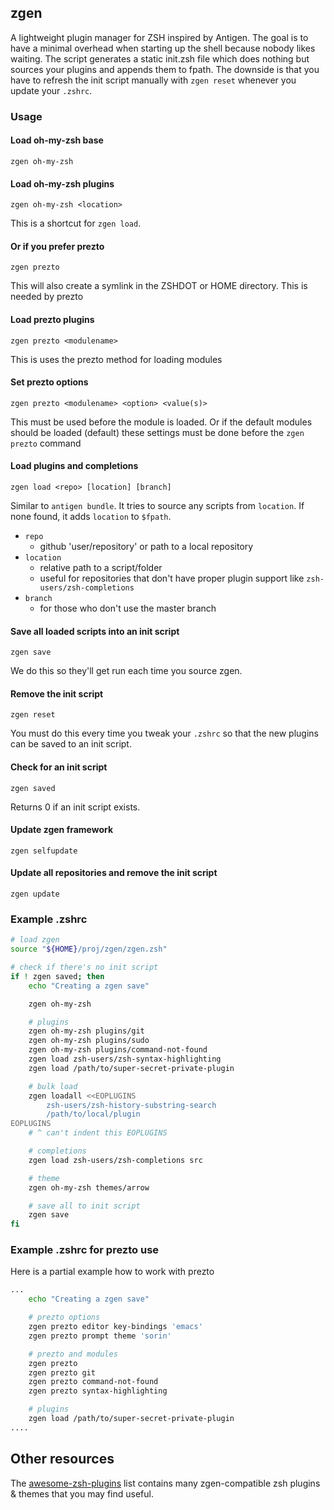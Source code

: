 ## zgen

A lightweight plugin manager for ZSH inspired by Antigen. The goal is to have a minimal overhead when starting up the shell because nobody likes waiting. The script generates a static init.zsh file which does nothing but sources your plugins and appends them to fpath. The downside is that you have to refresh the init script manually with `zgen reset` whenever you update your `.zshrc`.

### Usage

#### Load oh-my-zsh base
    zgen oh-my-zsh

#### Load oh-my-zsh plugins
    zgen oh-my-zsh <location>
This is a shortcut for `zgen load`.

#### Or if you prefer prezto
    zgen prezto
This will also create a symlink in the ZSHDOT or HOME directory. This is needed by prezto

#### Load prezto plugins
    zgen prezto <modulename>
This is uses the prezto method for loading modules

#### Set prezto options
    zgen prezto <modulename> <option> <value(s)>
This must be used before the module is loaded. Or if the default modules should be loaded (default) these settings must be done before the `zgen prezto` command

#### Load plugins and completions
    zgen load <repo> [location] [branch]
Similar to `antigen bundle`. It tries to source any scripts from `location`. If none found, it adds `location` to `$fpath`.

- `repo`
    - github 'user/repository' or path to a local repository
- `location`
    - relative path to a script/folder
    - useful for repositories that don't have proper plugin support like `zsh-users/zsh-completions`
- `branch`
    - for those who don't use the master branch

#### Save all loaded scripts into an init script
    zgen save
We do this so they'll get run each time you source zgen.

#### Remove the init script
    zgen reset
You must do this every time you tweak your `.zshrc` so that the new plugins can be saved to an init script.

#### Check for an init script
    zgen saved
Returns 0 if an init script exists.

#### Update zgen framework
    zgen selfupdate

#### Update all repositories and remove the init script
    zgen update

### Example .zshrc

```zsh
# load zgen
source "${HOME}/proj/zgen/zgen.zsh"

# check if there's no init script
if ! zgen saved; then
    echo "Creating a zgen save"

    zgen oh-my-zsh

    # plugins
    zgen oh-my-zsh plugins/git
    zgen oh-my-zsh plugins/sudo
    zgen oh-my-zsh plugins/command-not-found
    zgen load zsh-users/zsh-syntax-highlighting
    zgen load /path/to/super-secret-private-plugin

    # bulk load
    zgen loadall <<EOPLUGINS
        zsh-users/zsh-history-substring-search
        /path/to/local/plugin
EOPLUGINS
    # ^ can't indent this EOPLUGINS

    # completions
    zgen load zsh-users/zsh-completions src

    # theme
    zgen oh-my-zsh themes/arrow

    # save all to init script
    zgen save
fi
```

### Example .zshrc for prezto use
Here is a partial example how to work with prezto

```zsh
...
    echo "Creating a zgen save"

    # prezto options
	zgen prezto editor key-bindings 'emacs'
	zgen prezto prompt theme 'sorin'

    # prezto and modules
    zgen prezto
    zgen prezto git
    zgen prezto command-not-found
    zgen prezto syntax-highlighting

    # plugins
    zgen load /path/to/super-secret-private-plugin
....

```

## Other resources

The [awesome-zsh-plugins](https://github.com/unixorn/awesome-zsh-plugins) list contains many zgen-compatible zsh plugins & themes that you may find useful.
